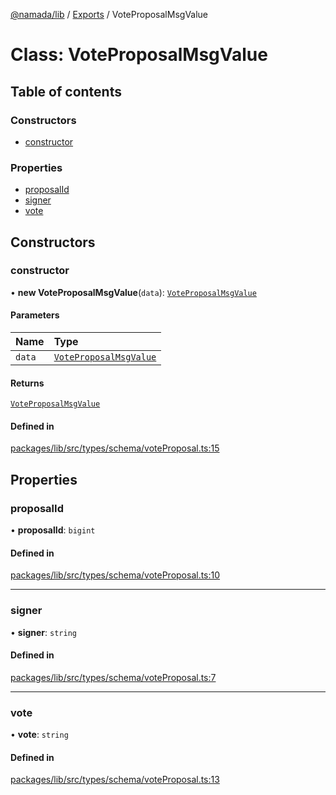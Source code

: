 [@namada/lib](../README.md) / [Exports](../modules.md) / VoteProposalMsgValue

# Class: VoteProposalMsgValue

## Table of contents

### Constructors

- [constructor](VoteProposalMsgValue.md#constructor)

### Properties

- [proposalId](VoteProposalMsgValue.md#proposalid)
- [signer](VoteProposalMsgValue.md#signer)
- [vote](VoteProposalMsgValue.md#vote)

## Constructors

### constructor

• **new VoteProposalMsgValue**(`data`): [`VoteProposalMsgValue`](VoteProposalMsgValue.md)

#### Parameters

| Name | Type |
| :------ | :------ |
| `data` | [`VoteProposalMsgValue`](VoteProposalMsgValue.md) |

#### Returns

[`VoteProposalMsgValue`](VoteProposalMsgValue.md)

#### Defined in

[packages/lib/src/types/schema/voteProposal.ts:15](https://github.com/namada-net/namada-sdkjs/blob/7e52eab0832738d3afb073b6a802625bea75ee25/packages/lib/src/types/schema/voteProposal.ts#L15)

## Properties

### proposalId

• **proposalId**: `bigint`

#### Defined in

[packages/lib/src/types/schema/voteProposal.ts:10](https://github.com/namada-net/namada-sdkjs/blob/7e52eab0832738d3afb073b6a802625bea75ee25/packages/lib/src/types/schema/voteProposal.ts#L10)

___

### signer

• **signer**: `string`

#### Defined in

[packages/lib/src/types/schema/voteProposal.ts:7](https://github.com/namada-net/namada-sdkjs/blob/7e52eab0832738d3afb073b6a802625bea75ee25/packages/lib/src/types/schema/voteProposal.ts#L7)

___

### vote

• **vote**: `string`

#### Defined in

[packages/lib/src/types/schema/voteProposal.ts:13](https://github.com/namada-net/namada-sdkjs/blob/7e52eab0832738d3afb073b6a802625bea75ee25/packages/lib/src/types/schema/voteProposal.ts#L13)
